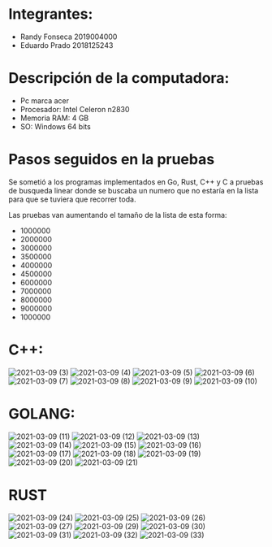 # Integrantes:
- Randy Fonseca 2019004000
- Eduardo Prado 2018125243


# Descripción de la computadora:

- Pc marca acer
- Procesador: Intel Celeron n2830
- Memoria RAM: 4 GB
- SO: Windows 64 bits

# Pasos seguidos en la pruebas

Se sometió a los programas implementados en Go, Rust, C++ y C a pruebas de busqueda linear donde se buscaba un numero que no estaría en la lista para que se tuviera que recorrer toda. 

Las pruebas van aumentando el tamaño de la lista de esta forma:
  - 1000000
  - 2000000
  - 3000000
  - 3500000
  - 4000000
  - 4500000
  - 6000000
  - 7000000
  - 8000000
  - 9000000
  - 1000000

# C++:
![2021-03-09 (3)](https://user-images.githubusercontent.com/49202815/110562866-ef0c8600-810f-11eb-84bb-afd5fc6b0c2c.png)
![2021-03-09 (4)](https://user-images.githubusercontent.com/49202815/110562890-fa5fb180-810f-11eb-9ed3-fbdd792302da.png)
![2021-03-09 (5)](https://user-images.githubusercontent.com/49202815/110562896-00ee2900-8110-11eb-8e77-2c20f3057c2d.png)
![2021-03-09 (6)](https://user-images.githubusercontent.com/49202815/110562902-03e91980-8110-11eb-8b72-367d45f677dd.png)
![2021-03-09 (7)](https://user-images.githubusercontent.com/49202815/110562908-064b7380-8110-11eb-8121-fa36714ad81b.png)
![2021-03-09 (8)](https://user-images.githubusercontent.com/49202815/110562913-09466400-8110-11eb-92c3-4182cdcc9afa.png)
![2021-03-09 (9)](https://user-images.githubusercontent.com/49202815/110562917-0ba8be00-8110-11eb-9ac0-abe5dafffd14.png)
![2021-03-09 (10)](https://user-images.githubusercontent.com/49202815/110562924-0ea3ae80-8110-11eb-8dfc-1156aba96378.png)

# GOLANG:
![2021-03-09 (11)](https://user-images.githubusercontent.com/49202815/110563255-a6090180-8110-11eb-9267-8fb780817567.png)
![2021-03-09 (12)](https://user-images.githubusercontent.com/49202815/110563257-a7d2c500-8110-11eb-887b-27b5ffe8dc23.png)
![2021-03-09 (13)](https://user-images.githubusercontent.com/49202815/110563261-a99c8880-8110-11eb-8f39-b27673b53580.png)
![2021-03-09 (14)](https://user-images.githubusercontent.com/49202815/110563267-ab664c00-8110-11eb-8019-d7746ba48af0.png)
![2021-03-09 (15)](https://user-images.githubusercontent.com/49202815/110563270-ad300f80-8110-11eb-8847-71f6ff79f660.png)
![2021-03-09 (16)](https://user-images.githubusercontent.com/49202815/110563277-ae613c80-8110-11eb-96e9-b5cf500b12f5.png)
![2021-03-09 (17)](https://user-images.githubusercontent.com/49202815/110563282-b0c39680-8110-11eb-8f38-c930449a533d.png)
![2021-03-09 (18)](https://user-images.githubusercontent.com/49202815/110563286-b28d5a00-8110-11eb-8c84-1be346c593d6.png)
![2021-03-09 (19)](https://user-images.githubusercontent.com/49202815/110563289-b4571d80-8110-11eb-9e83-16f64d7ac69f.png)
![2021-03-09 (20)](https://user-images.githubusercontent.com/49202815/110563291-b620e100-8110-11eb-8bda-cc319fe1abf7.png)
![2021-03-09 (21)](https://user-images.githubusercontent.com/49202815/110563296-b7520e00-8110-11eb-8cd2-f65315d13ed8.png)

# RUST

![2021-03-09 (24)](https://user-images.githubusercontent.com/49202815/110563364-d650a000-8110-11eb-8de9-af8f47ca6391.png)
![2021-03-09 (25)](https://user-images.githubusercontent.com/49202815/110563373-d81a6380-8110-11eb-96aa-0c5522a2c601.png)
![2021-03-09 (26)](https://user-images.githubusercontent.com/49202815/110563381-db155400-8110-11eb-8a0c-b3ba32d6f62b.png)
![2021-03-09 (27)](https://user-images.githubusercontent.com/49202815/110563383-dc468100-8110-11eb-8427-429942b98b4d.png)
![2021-03-09 (29)](https://user-images.githubusercontent.com/49202815/110563399-dfda0800-8110-11eb-9df5-abeb1ed7a3a3.png)
![2021-03-09 (30)](https://user-images.githubusercontent.com/49202815/110563405-e36d8f00-8110-11eb-9ad5-f06029067f90.png)
![2021-03-09 (31)](https://user-images.githubusercontent.com/49202815/110563411-e5375280-8110-11eb-801e-b8d3efdb96ad.png)
![2021-03-09 (32)](https://user-images.githubusercontent.com/49202815/110563419-e7011600-8110-11eb-8e58-7fc1642c8d80.png)
![2021-03-09 (33)](https://user-images.githubusercontent.com/49202815/110563434-eec0ba80-8110-11eb-8e27-073b61705c95.png)


















